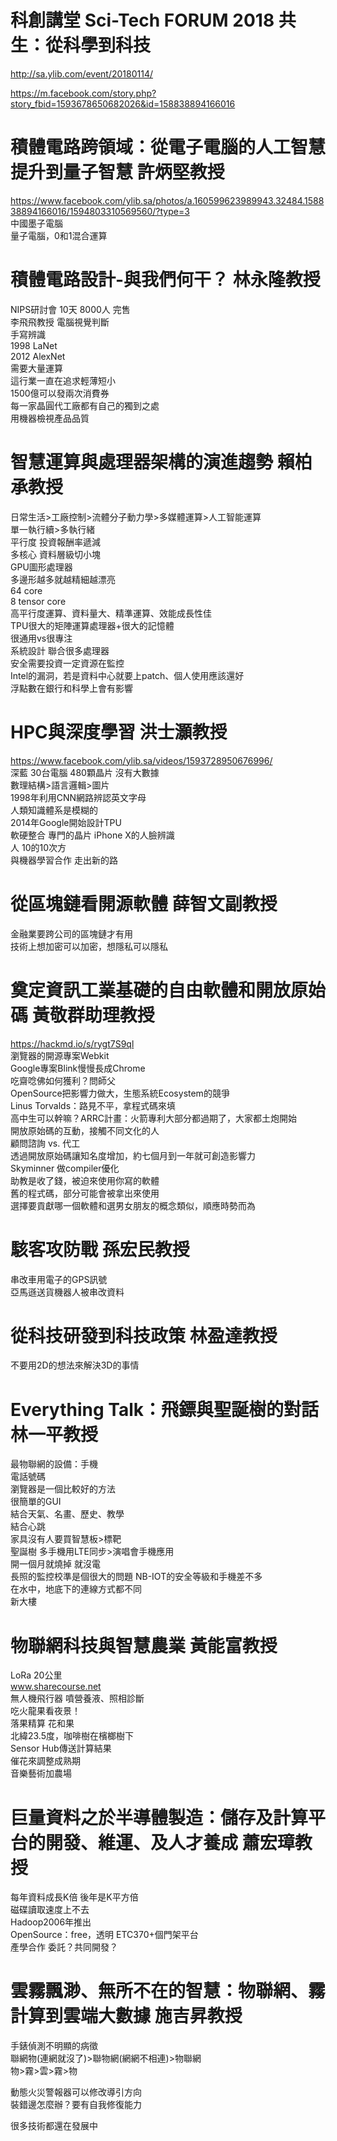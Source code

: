 # 科創講堂 Sci-Tech FORUM 2018 共生：從科學到科技
http://sa.ylib.com/event/20180114/  
  
https://m.facebook.com/story.php?story_fbid=1593678650682026&id=158838894166016  
  

# 積體電路跨領域：從電子電腦的人工智慧提升到量子智慧  許炳堅教授
https://www.facebook.com/ylib.sa/photos/a.160599623989943.32484.158838894166016/1594803310569560/?type=3  
中國墨子電腦  
量子電腦，0和1混合運算  
  
  
# 積體電路設計-與我們何干？ 林永隆教授
NIPS研討會 10天 8000人 完售  
李飛飛教授 電腦視覺判斷  
手寫辨識  
1998 LaNet  
2012 AlexNet  
需要大量運算  
這行業一直在追求輕薄短小  
1500億可以發兩次消費券  
每一家晶圓代工廠都有自己的獨到之處  
用機器檢視產品品質  
  
  
# 智慧運算與處理器架構的演進趨勢 賴柏承教授
日常生活>工廠控制>流體分子動力學>多媒體運算>人工智能運算  
單一執行續>多執行緒  
平行度 投資報酬率遞減  
多核心 資料層級切小塊  
GPU圖形處理器  
多邊形越多就越精細越漂亮  
64 core  
8 tensor core  
高平行度運算、資料量大、精準運算、效能成長性佳  
TPU很大的矩陣運算處理器+很大的記憶體  
很通用vs很專注  
系統設計 聯合很多處理器  
安全需要投資一定資源在監控  
Intel的漏洞，若是資料中心就要上patch、個人使用應該還好  
浮點數在銀行和科學上會有影響  

# HPC與深度學習 洪士灝教授
https://www.facebook.com/ylib.sa/videos/1593728950676996/  
深藍 30台電腦 480顆晶片 沒有大數據  
數理結構>語言邏輯>圖片  
1998年利用CNN網路辨認英文字母  
人類知識體系是模糊的  
2014年Google開始設計TPU  
軟硬整合 專門的晶片 iPhone X的人臉辨識  
人 10的10次方  
與機器學習合作 走出新的路  
  

# 從區塊鏈看開源軟體 薛智文副教授
金融業要跨公司的區塊鏈才有用  
技術上想加密可以加密，想隱私可以隱私  
  
# 奠定資訊工業基礎的自由軟體和開放原始碼 黃敬群助理教授
https://hackmd.io/s/rygt7S9ql  
瀏覽器的開源專案Webkit  
Google專案Blink慢慢長成Chrome  
吃齋唸佛如何獲利？問師父  
OpenSource把影響力做大，生態系統Ecosystem的競爭  
Linus Torvalds：路見不平，拿程式碼來填  
高中生可以幹嘛？ARRC計畫：火箭專利大部分都過期了，大家都土炮開始  
開放原始碼的互動，接觸不同文化的人  
顧問諮詢 vs. 代工  
透過開放原始碼讓知名度增加，約七個月到一年就可創造影響力  
Skyminner 做compiler優化  
助教是收了錢，被迫來使用你寫的軟體  
舊的程式碼，部分可能會被拿出來使用  
選擇要貢獻哪一個軟體和選男女朋友的概念類似，順應時勢而為

# 駭客攻防戰 孫宏民教授
串改車用電子的GPS訊號  
亞馬遜送貨機器人被串改資料  
  
# 從科技研發到科技政策 林盈達教授
不要用2D的想法來解決3D的事情  

  
# Everything Talk：飛鏢與聖誕樹的對話 林一平教授
最物聯網的設備：手機  
電話號碼  
瀏覽器是一個比較好的方法  
很簡單的GUI  
結合天氣、名畫、歷史、教學  
結合心跳  
家具沒有人要買智慧板>標靶  
聖誕樹 多手機用LTE同步>演唱會手機應用  
開一個月就燒掉 就沒電  
長照的監控校準是個很大的問題
NB-IOT的安全等級和手機差不多  
在水中，地底下的連線方式都不同  
新大樓


# 物聯網科技與智慧農業 黃能富教授
LoRa 20公里  
www.sharecourse.net  
無人機飛行器 噴營養液、照相診斷  
吃火龍果看夜景！  
落果精算 花和果  
北緯23.5度，咖啡樹在檳榔樹下  
Sensor Hub傳送計算結果  
催花來調整成熟期  
音樂藝術加農場  

# 巨量資料之於半導體製造：儲存及計算平台的開發、維運、及人才養成 蕭宏璋教授
每年資料成長K倍 後年是K平方倍  
磁碟讀取速度上不去  
Hadoop2006年推出  
OpenSource：free，透明
ETC370+個門架平台  
產學合作 委託？共同開發？  
  
# 雲霧飄渺、無所不在的智慧：物聯網、霧計算到雲端大數據 施吉昇教授
手錶偵測不明顯的病徵  
聯網物(連網就沒了)>聯物網(網網不相連)>物聯網  
物>霧>雲>霧>物
  
動態火災警報器可以修改導引方向  
裝錯邊怎麼辦？要有自我修復能力  

很多技術都還在發展中  


